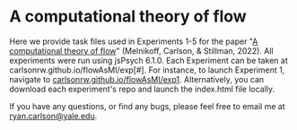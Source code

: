 # A computational theory of flow

Here we provide task files used in Experiments 1-5 for the paper "[A computational theory of flow](https://psyarxiv.com/9q3jd)" (Melnikoff, Carlson, & Stillman, 2022). All experiments were run using jsPsych 6.1.0. Each Experiment can be taken at carlsonrw.github.io/flowAsMI/exp[#]. For instance, to launch Experiment 1, navigate to  [carlsonrw.github.io/flowAsMI/exp1](carlsonrw.github.io/flowAsMI/exp1). Alternatively, you can download each experiment's repo and launch the index.html file locally.

If you have any questions, or find any bugs, please feel free to email me at ryan.carlson@yale.edu.
